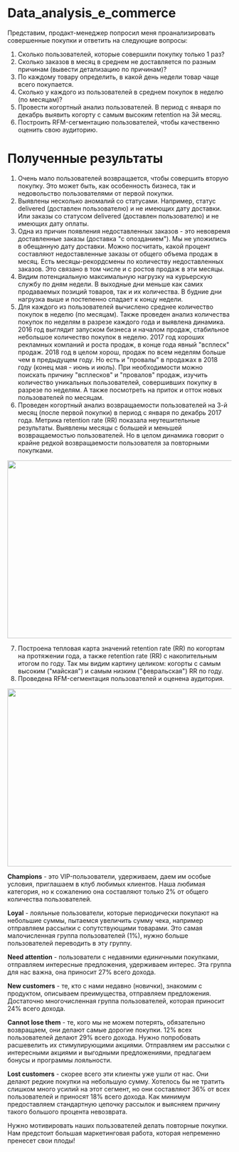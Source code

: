 # Data_analysis_e_commerce

Представим, продакт-менеджер попросил меня проанализировать совершенные покупки и ответить на следующие вопросы:

1. Сколько пользователей, которые совершили покупку только 1 раз?
2. Сколько заказов в месяц в среднем не доставляется по разным причинам (вывести детализацию по причинам)?
3. По каждому товару определить, в какой день недели товар чаще всего покупается.
4. Сколько у каждого из пользователей в среднем покупок в неделю (по месяцам)?
5. Провести когортный анализ пользователей. В период с января по декабрь выявить когорту с самым высоким retention на 3й месяц.
6. Построить RFM-сегментацию пользователей, чтобы качественно оценить свою аудиторию.

# Полученные результаты

1. Очень мало пользователей возвращается, чтобы совершить вторую покупку. Это может быть, как особенность бизнеса, так и недовольство пользователями от первой покупки.
2. Выявлены несколько аномалий со статусами. Например, статус delivered (доставлен пользователю) и не имеющих дату доставки. Или заказы со статусом delivered (доставлен пользователю) и не имеющих дату оплаты.
3. Одна из причин появления недоставленных заказов - это невовремя доставленные заказы (доставка "с опозданием"). Мы не уложились в обещанную дату доставки.
Можно посчитать, какой процент составляют недоставленные заказы от общего объема продаж в месяц. Есть месяцы-рекордсмены по количеству недоставленных заказов. Это связано в том числе и с ростов продаж в эти месяцы.
4. Видим потенциальную максимальную нагрузку на курьерскую службу по дням недели. В выходные дни меньше как самих продаваемых позиций товаров, так и их количества. В будние дни нагрузка выше и постепенно спадает к концу недели.
5. Для каждого из пользователей вычислено среднее количество покупок в неделю (по месяцам). Также проведен анализ количества покупок по неделям в разрезе каждого года и выявлена динамика.
2016 год выглядит запуском бизнеса и началом продаж, стабильное небольшое количество покупок в неделю.
2017 год хороших рекламных компаний и роста продаж, в конце года явный "всплеск" продаж.
2018 год в целом хорош, продаж по всем неделям больше чем в предыдущем году.
Но есть и "провалы" в продажах в 2018 году (конец мая - июнь и июль). При необходимости можно поискать причину "всплесков" и "провалов" продаж, изучить количество уникальных пользователей, совершивших покупку в разрезе по неделям. А также посмотреть на приток и отток новых пользователей по месяцам.
6. Проведен когортный анализ возвращаемости пользователей на 3-й месяц (после первой покупки) в период с января по декабрь 2017 года. Метрика retention rate (RR) показала неутешительные результаты. Выявлены месяцы с большей и меньшей возвращаемостью пользователей. Но в целом динамика говорит о крайне редкой возвращаемости пользователя за повторными покупками.

<p align="center">

  <img width="560" height="400" src="https://github.com/Juldid/Data_analysis_e_commerce/blob/main/Heatmap.JPG">

</p>

7. Построена тепловая карта значений retention rate (RR) по когортам на протяжении года, а также retention rate (RR) с накопительным итогом по году. Так мы видим картину целиком: когорты с самым высоким ("майская") и самым низким ("февральская") RR по году.
8. Проведена RFM-сегментация пользователей и оценена аудитория.

<p align="center">

  <img width="560" height="400" src="https://github.com/Juldid/Data_analysis_e_commerce/blob/main/Monetary%20Grid.JPG">

</p>

**Champions** - это VIP-пользователи, удерживаем, даем им особые условия, приглашаем в клуб любимых клиентов. Наша любимая категория, но к сожалению она составляют только 2% от общего количества пользователей.

**Loyal** - лояльные пользователи, которые периодически покупают на небольшие суммы, пытаемся увеличить сумму чека, например отправляем рассылки с сопутствующими товарами. Это самая малочисленная группа пользователей (1%), нужно больше пользователей переводить в эту группу.

**Need attention** - пользователи с недавними единичными покупками, отправляем интересные предложения, удерживаем интерес. Эта группа для нас важна, она приносит 27% всего дохода.

**New customers** - те, кто с нами недавно (новички), знакомим с продуктом, описываем преимущества, отправляем предложения. Достаточно многочисленная группа пользователей, которая приносит 24% всего дохода.

**Cannot lose them** - те, кого мы не можем потерять, обязательно возвращаем, они делают самые дорогие покупки. 12% всех пользователей делают 29% всего дохода. Нужно попробовать расшевелить их стимулирующими акциями. Отправляем им рассылки с интересными акциями и выгодными предложениями, предлагаем бонусы и программы лояльности.

**Lost customers** - скорее всего эти клиенты уже ушли от нас. Они делают редкие покупки на небольшую сумму. Хотелось бы не тратить слишком много усилий на этот сегмент, но они составляют 36% от всех пользователей и приносят 18% всего дохода. Как минимум предоставляем стандартную цепочку рассылок и выясняем причину такого большого процента невозврата.

Нужно мотивировать наших пользователей делать повторные покупки. Нам предстоит большая маркетинговая работа, которая непременно пренесет свои плоды!
